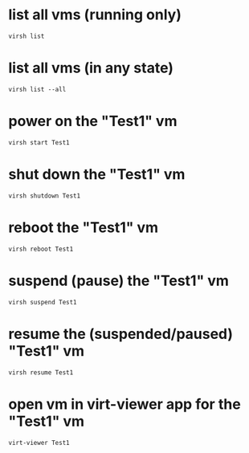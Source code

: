 # list all vms (running only) 
`virsh list`

# list all vms (in any state)
`virsh list --all`

# power on the "Test1" vm
`virsh start Test1`

# shut down the "Test1" vm
`virsh shutdown Test1`

# reboot the "Test1" vm
`virsh reboot Test1`

# suspend (pause) the "Test1" vm
`virsh suspend Test1`

# resume the (suspended/paused) "Test1" vm
`virsh resume Test1`

# open vm in virt-viewer app for the "Test1" vm
`virt-viewer Test1`
